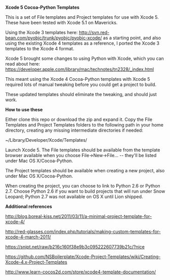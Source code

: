**Xcode 5 Cocoa-Python Templates**

This is a set of File templates and Project templates for use with Xcode 5. These have been tested with Xcode 5.1 on Mavericks.

Using the Xcode 3 templates here: http://svn.red-bean.com/pyobjc/trunk/pyobjc/pyobjc-xcode/ as a starting point, and also using the existing Xcode 4 templates as a reference, I ported the Xcode 3 templates to the Xcode 4 format.

Xcode 5 brought some changes to using Python with Xcode, which you can read about here: https://developer.apple.com/library/mac/technotes/tn2328/_index.html

This meant using the Xcode 4 Cocoa-Python templates with Xcode 5 required lots of manual tweaking before you could get a project to build.

These updated templates should eliminate the tweaking, and should just work.

**How to use these**

Either clone this repo or download the zip and expand it. Copy the File Templates and Project Templates folders to the following path in your home directory, creating any missing intermediate directories if needed:

~/Library/Developer/Xcode/Templates/

Launch Xcode 5. The File templates should be available from the template browser available when you choose File->New->File... -- they'll be listed under Mac OS X/Cocoa-Python.

The Project templates should be available when creating a new project, also under Mac OS X/Cocoa-Python.

When creating the project, you can choose to link to Python 2.6 or Python 2.7.  Choose Python 2.6 if you want to build projects that will run under Snow Leopard; Python 2.7 was not available on OS X until Lion shipped.

**Additional references**

http://blog.boreal-kiss.net/2011/03/11/a-minimal-project-template-for-xcode-4/

http://red-glasses.com/index.php/tutorials/making-custom-templates-for-xcode-4-march-2011/

https://snipt.net/raw/b216c160f38e9b3c095222607739b21c/?nice

https://github.com/NSBoilerplate/Xcode-Project-Templates/wiki/Creating-Xcode-4.x-Project-Templates

http://www.learn-cocos2d.com/store/xcode4-template-documentation/

